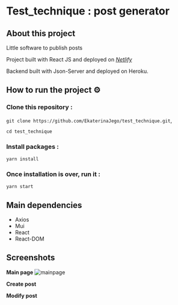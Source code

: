 # Test_technique : post generator

## About this project

Little software to publish posts

Project built with React JS and deployed on
[_Netlify_](https://extralab-test.netlify.app/)

Backend built with Json-Server and deployed on Heroku.

## How to run the project ⚙️

### Clone this repository :

`git clone https://github.com/EkaterinaJego/test_technique.git`,

`cd test_technique`

### Install packages :

`yarn install`

### Once installation is over, run it :

`yarn start`

## Main dependencies

- Axios
- Mui
- React
- React-DOM

## Screenshots

**Main page**
![mainpage](<img width="996" alt="Capture d’écran 2021-12-22 à 10 26 04" src="https://user-images.githubusercontent.com/81118705/147070755-41602cb0-8f76-49bf-970a-fa0458f098a3.png">)

**Create post**

**Modify post**
